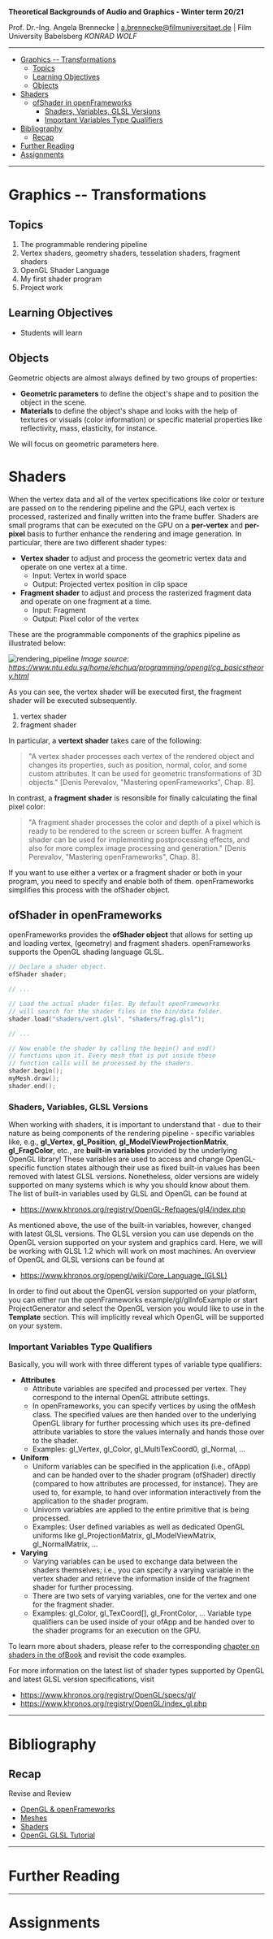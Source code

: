 <!-- ---  
title: Theoretical Backgrounds of Audio and Graphics
author: Angela Brennecke
affiliation: Film University Babelsberg KONRAD WOLF
date: Winter term 20/21
---   -->
**Theoretical Backgrounds of Audio and Graphics - Winter term 20/21**

Prof. Dr.-Ing. Angela Brennecke | a.brennecke@filmuniversitaet.de | Film University Babelsberg *KONRAD WOLF*

---

- [Graphics -- Transformations](#graphics----transformations)
  - [Topics](#topics)
  - [Learning Objectives](#learning-objectives)
  - [Objects](#objects)
- [Shaders](#shaders)
  - [ofShader in openFrameworks](#ofshader-in-openframeworks)
    - [Shaders, Variables, GLSL Versions](#shaders-variables-glsl-versions)
    - [Important Variables Type Qualifiers](#important-variables-type-qualifiers)
- [Bibliography](#bibliography)
  - [Recap](#recap)
- [Further Reading](#further-reading)
- [Assignments](#assignments)

---


# Graphics -- Transformations


## Topics


1. The programmable rendering pipeline
2. Vertex shaders, geometry shaders, tesselation shaders, fragment shaders
3. OpenGL Shader Language
4. My first shader program
5. Project work


## Learning Objectives

- Students will learn 


## Objects

Geometric objects are almost always defined by two groups of properties:

- **Geometric parameters** to define the object's shape 
  and to position the object in the scene.
- **Materials** to define the object's shape and looks with the help of textures or visuals (color information) or specific material properties like reflectivity, mass, elasticity, for instance.

We will focus on geometric parameters here.


# Shaders

When the vertex data and all of the vertex specifications like color or texture are passed on to the rendering pipeline and the GPU, each vertex is processed, rasterized and finally written into the frame buffer. Shaders are small programs that can be executed on the GPU on a **per-vertex** and **per-pixel** basis to further enhance the rendering and image generation. In particular, there are two different shader types:

- **Vertex shader** to adjust and process the geometric vertex data and operate on one vertex at a time. 
  - Input: Vertex in world space
  - Output: Projected vertex position in clip space
- **Fragment shader** to adjust and process the rasterized fragment data and operate on one fragment at a time.
  - Input: Fragment
  - Output: Pixel color of the vertex

These are the programmable components of the graphics pipeline as illustrated below:

![rendering_pipeline](assets/rendering_pipeline.png)
_Image source: https://www.ntu.edu.sg/home/ehchua/programming/opengl/cg_basicstheory.html_

As you can see, the vertex shader will be executed first, the fragment shader will be executed subsequently. 

1. vertex shader 
2. fragment shader


In particular, a **vertext shader** takes care of the following:

> "A vertex shader processes each vertex of the rendered object and changes its properties, such as position, normal, color, and some custom attributes. It can be used for geometric transformations of 3D objects." [Denis Perevalov, "Mastering openFrameworks", Chap. 8].

In contrast, a **fragment shader** is resonsible for finally calculating the final pixel color:

> "A fragment shader processes the color and depth of a pixel which is ready to be rendered to the screen or screen buffer. A fragment shader can be used for implementing postprocessing effects, and also for more complex image processing and generation." [Denis Perevalov, "Mastering openFrameworks", Chap. 8].

If you want to use either a vertex or a fragment shader or both in your program, you need to specify and enable both of them. openFrameworks simplifies this process with the ofShader object.

## ofShader in openFrameworks

openFrameworks provides the **ofShader object** that allows for setting up and loading vertex, (geometry) and fragment shaders. openFrameworks supports the OpenGL shading language GLSL. 

```cpp
// Declare a shader object.
ofShader shader;

// ... 

// Load the actual shader files. By default openFrameworks
// will search for the shader files in the bin/data folder.
shader.load("shaders/vert.glsl", "shaders/frag.glsl");

// ...

// Now enable the shader by calling the begin() and end()
// functions upon it. Every mesh that is put inside these
// function calls will be processed by the shaders.
shader.begin();    
myMesh.draw();
shader.end();

```

### Shaders, Variables, GLSL Versions

When working with shaders, it is important to understand that - due to their nature as being components of the rendering pipeline - specific variables like, e.g., **gl_Vertex**, **gl_Position**, **gl_ModelViewProjectionMatrix**, **gl_FragColor**, etc., are **built-in variables** provided by the underlying OpenGL library! These variables are used to access and change OpenGL-specific function states although their use as fixed built-in values has been removed with latest GLSL versions. Nonetheless, older versions are widely supported on many systems which is why you should know about them. The list of built-in variables used by GLSL and OpenGL can be found at 
- https://www.khronos.org/registry/OpenGL-Refpages/gl4/index.php

As mentioned above, the use of the built-in variables, however, changed with latest GLSL versions. The GLSL version you can use depends on the OpenGL version supported on your system and graphics card. 
Here, we will be working with GLSL 1.2 which will work on most machines. An overview of OpenGL and GLSL versions can be found at 
- https://www.khronos.org/opengl/wiki/Core_Language_(GLSL)

In order to find out about the OpenGL version supported on your platform, you can either run the openFrameworks example/gl/glInfoExample or start ProjectGenerator and select the OpenGL version you would like to use in the **Template** section. This will implicitly reveal which OpenGL will be supported on your system. 

### Important Variables Type Qualifiers

Basically, you will work with three different types of variable type qualifiers: 

- **Attributes**
  - Attribute variables are specifed and processed per vertex. They correspond to the internal OpenGL attribute settings. 
  - In openFrameworks, you can specify vertices by using the ofMesh class. The specified values are then handed over to the underlying OpenGL library for further processing which uses its pre-defined attribute variables to store the values internally and hands those over to the shader. 
  - Examples: gl_Vertex, gl_Color, gl_MultiTexCoord0, gl_Normal, ...
- **Uniform**
  - Uniform variables can be specified in the application (i.e., ofApp) and can be handed over to the shader program (ofShader) directly (compared to how attributes are processed, for instance). They are used to, for example, to hand over information interactively from the application to the shader program.
  - Univorm variables are applied to the entire primitive that is being processed.
  - Examples: User defined variables as well as dedicated OpenGL uniforms like gl_ProjectionMatrix, gl_ModelViewMatrix, gl_NormalMatrix, ...
- **Varying**
  - Varying variables can be used to exchange data between the shaders themselves; i.e., you can specify a varying variable in the vertex shader and retrieve the information inside of the fragment shader for further processing.
  - There are two sets of varying variables, one for the vertex and one for the fragment shader.
  - Examples: gl_Color, gl_TexCoord\[\], gl_FrontColor, ...
Variable type qualifiers can be used inside of your ofApp and be handed over to the shader programs for an execution on the GPU.

To learn more about shaders, please refer to the corresponding [chapter on shaders in the ofBook](https://openframeworks.cc/ofBook/chapters/shaders.html) and revisit the code examples. 

For more information on the latest list of shader types supported by OpenGL and latest GLSL version specifications, visit 
- https://www.khronos.org/registry/OpenGL/specs/gl/
- https://www.khronos.org/registry/OpenGL/index_gl.php

--- 

# Bibliography

## Recap 

Revise and Review

- [OpenGL & openFrameworks](https://openframeworks.cc/ofBook/chapters/openGL.html#meshes)
- [Meshes](https://openframeworks.cc/ofBook/chapters/openGL.html#meshes)
- [Shaders](https://openframeworks.cc/ofBook/chapters/shaders.html)
- [OpenGL GLSL Tutorial](https://www.opengl.org/sdk/docs/tutorials/TyphoonLabs/)

---

# Further Reading



--- 

# Assignments


